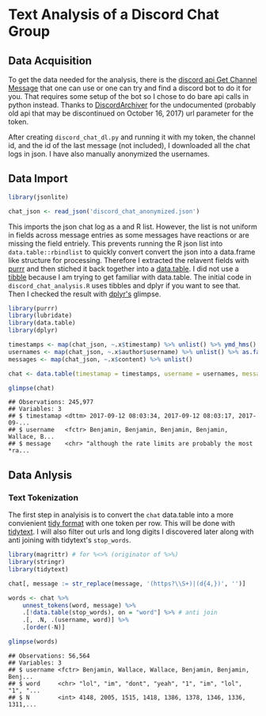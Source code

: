 
Text Analysis of a Discord Chat Group
=====================================

Data Acquisition
----------------

To get the data needed for the analysis, there is the [discord api Get Channel Message](https://discordapp.com/developers/docs/resources/channel#get-channel-messages) that one can use or one can try and find a discord bot to do it for you. That requires some setup of the bot so I chose to do bare api calls in python instead. Thanks to [DiscordArchiver](https://github.com/Jiiks/DiscordArchiver/blob/master/DiscordArchiver/Program.cs#L15) for the undocumented (probably old api that may be discontinued on October 16, 2017) url parameter for the token.

After creating `discord_chat_dl.py` and running it with my token, the channel id, and the id of the last message (not included), I downloaded all the chat logs in json. I have also manually anonymized the usernames.

Data Import
-----------

``` r
library(jsonlite)

chat_json <- read_json('discord_chat_anonymized.json')
```

This imports the json chat log as a and R list. However, the list is not uniform in fields across message entries as some messages have reactions or are missing the field entriely. This prevents running the R json list into `data.table::rbindlist` to quickly convert convert the json into a data.frame like structure for processing. Therefore I extracted the relavent fields with [purrr](https://cran.r-project.org/web/packages/purrr/vignettes/other-langs.html) and then stiched it back together into a [data.table](https://cran.r-project.org/web/packages/data.table/vignettes/datatable-intro.html). I did not use a [tibble](https://cran.r-project.org/web/packages/tibble/vignettes/tibble.html) because I am trying to get familiar with data.table. The initial code in `discord_chat_analysis.R` uses tibbles and dplyr if you want to see that. Then I checked the result with [dplyr's](https://cran.r-project.org/web/packages/dplyr/vignettes/dplyr.html) glimpse.

``` r
library(purrr)
library(lubridate)
library(data.table)
library(dplyr)

timestamps <- map(chat_json, ~.x$timestamp) %>% unlist() %>% ymd_hms()
usernames <- map(chat_json, ~.x$author$username) %>% unlist() %>% as.factor()
messages <- map(chat_json, ~.x$content) %>% unlist()

chat <- data.table(timestamap = timestamps, username = usernames, message = messages)

glimpse(chat)
```

    ## Observations: 245,977
    ## Variables: 3
    ## $ timestamap <dttm> 2017-09-12 08:03:34, 2017-09-12 08:03:17, 2017-09-...
    ## $ username   <fctr> Benjamin, Benjamin, Benjamin, Benjamin, Wallace, B...
    ## $ message    <chr> "although the rate limits are probably the most *ra...

Data Anlysis
------------

### Text Tokenization

The first step in analyisis is to convert the `chat` data.table into a more convienient [tidy format](http://tidytextmining.com/tidytext.html) with one token per row. This will be done with [tidytext](https://cran.r-project.org/web/packages/tidytext/vignettes/tidytext.html). I will also filter out urls and long digits I discovered later along with anti joining with tidytext's `stop_words`.

``` r
library(magrittr) # for %<>% (originator of %>%)
library(stringr)
library(tidytext)

chat[, message := str_replace(message, '(https?\\S+)|(d{4,})', '')]

words <- chat %>%
    unnest_tokens(word, message) %>%
    .[!data.table(stop_words), on = "word"] %>% # anti join
    .[, .N, .(username, word)] %>%
    .[order(-N)]

glimpse(words)
```

    ## Observations: 56,564
    ## Variables: 3
    ## $ username <fctr> Benjamin, Wallace, Wallace, Benjamin, Benjamin, Benj...
    ## $ word     <chr> "lol", "im", "dont", "yeah", "1", "im", "lol", "1", "...
    ## $ N        <int> 4148, 2005, 1515, 1418, 1386, 1378, 1346, 1336, 1311,...
